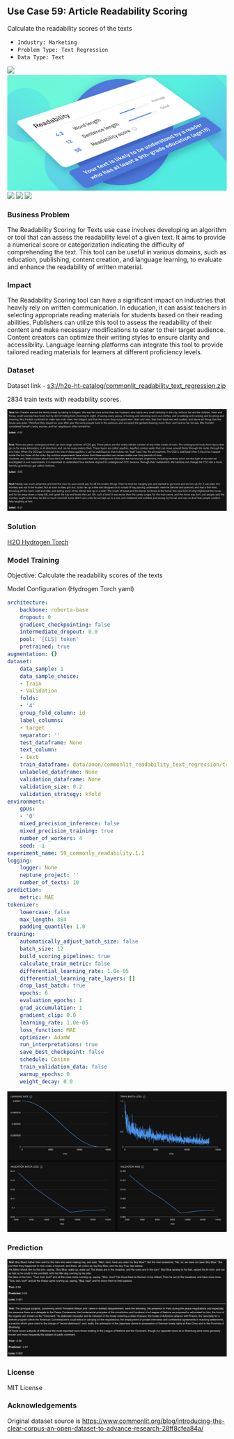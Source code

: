 ## Use Case 59: Article Readability Scoring

Calculate the readability scores of the texts

- `Industry: Marketing`
- `Problem Type: Text Regression`
- `Data Type: Text`

![](https://github.com/h2oai/ht-catalog/blob/646864e3c695f7c721514159bd6c59520dab7438/Assets/use-cases/texts_with_readability_scores/cover.png)
![](https://github.com/h2oai/ht-catalog/blob/646864e3c695f7c721514159bd6c59520dab7438/Assets/use-cases/texts_with_readability_scores/cover.jpg)
![](https://github.com/h2oai/ht-catalog/blob/646864e3c695f7c721514159bd6c59520dab7438/Assets/use-cases/texts_with_readability_scores/cover.jpeg)
![](https://github.com/h2oai/ht-catalog/blob/646864e3c695f7c721514159bd6c59520dab7438/Assets/use-cases/texts_with_readability_scores/cover.webp)
![](https://github.com/h2oai/ht-catalog/blob/646864e3c695f7c721514159bd6c59520dab7438/Assets/use-cases/texts_with_readability_scores/cover)

### Business Problem 

The Readability Scoring for Texts use case involves developing an algorithm or tool that can assess the readability level of a given text. It aims to provide a numerical score or categorization indicating the difficulty of comprehending the text. This tool can be useful in various domains, such as education, publishing, content creation, and language learning, to evaluate and enhance the readability of written material.

### Impact

The Readability Scoring tool can have a significant impact on industries that heavily rely on written communication. In education, it can assist teachers in selecting appropriate reading materials for students based on their reading abilities. Publishers can utilize this tool to assess the readability of their content and make necessary modifications to cater to their target audience. Content creators can optimize their writing styles to ensure clarity and accessibility. Language learning platforms can integrate this tool to provide tailored reading materials for learners at different proficiency levels.

### Dataset

Dataset link - [s3://h2o-ht-catalog/commonlit_readability_text_regression.zip](https://h2o-ht-catalog.s3.amazonaws.com/commonlit_readability_text_regression.zip)

2834 train texts with readability scores. 

![train data](https://github.com/h2oai/ht-catalog/blob/646864e3c695f7c721514159bd6c59520dab7438/Assets/use-cases/texts_with_readability_scores/train%20data.png)

### Solution

[H2O Hydrogen Torch](https://docs.h2o.ai/h2o-hydrogen-torch/)

### Model Training

Objective: Calculate the readability scores of the texts

Model Configuration (Hydrogen Torch yaml)

```yaml
architecture:
    backbone: roberta-base
    dropout: 0
    gradient_checkpointing: false
    intermediate_dropout: 0.0
    pool: '[CLS] token'
    pretrained: true
augmentation: {}
dataset:
    data_sample: 1
    data_sample_choice:
    - Train
    - Validation
    folds:
    - '4'
    group_fold_column: id
    label_columns:
    - target
    separator: ''
    test_dataframe: None
    text_column:
    - text
    train_dataframe: data/anon/commonlit_readability_text_regression/train.csv
    unlabeled_dataframe: None
    validation_dataframe: None
    validation_size: 0.2
    validation_strategy: kfold
environment:
    gpus:
    - '0'
    mixed_precision_inference: false
    mixed_precision_training: true
    number_of_workers: 4
    seed: -1
experiment_name: 59_commonly_readability.1.1
logging:
    logger: None
    neptune_project: ''
    number_of_texts: 10
prediction:
    metric: MAE
tokenizer:
    lowercase: false
    max_length: 384
    padding_quantile: 1.0
training:
    automatically_adjust_batch_size: false
    batch_size: 12
    build_scoring_pipelines: true
    calculate_train_metric: false
    differential_learning_rate: 1.0e-05
    differential_learning_rate_layers: []
    drop_last_batch: true
    epochs: 6
    evaluation_epochs: 1
    grad_accumulation: 1
    gradient_clip: 0.0
    learning_rate: 1.0e-05
    loss_function: MAE
    optimizer: AdamW
    run_interpretations: true
    save_best_checkpoint: false
    schedule: Cosine
    train_validation_data: false
    warmup_epochs: 0
    weight_decay: 0.0

```

![chart](https://github.com/h2oai/ht-catalog/blob/646864e3c695f7c721514159bd6c59520dab7438/Assets/use-cases/texts_with_readability_scores/chart.png)


### Prediction

![Predictions](https://github.com/h2oai/ht-catalog/blob/646864e3c695f7c721514159bd6c59520dab7438/Assets/use-cases/texts_with_readability_scores/Validation%20Predictions.png)

### License

MIT License

### Acknowledgements

Original dataset source is https://www.commonlit.org/blog/introducing-the-clear-corpus-an-open-dataset-to-advance-research-28ff8cfea84a/
